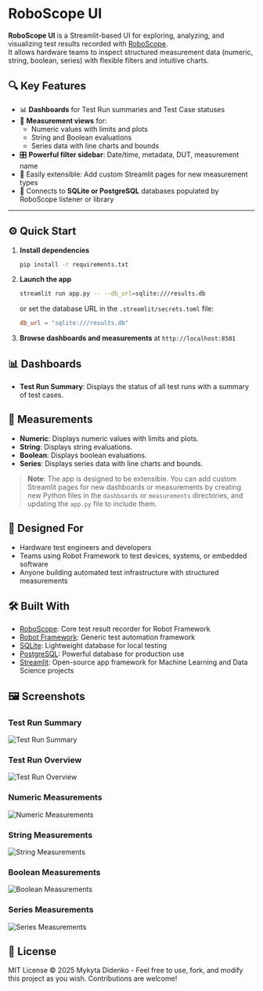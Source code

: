 # RoboScope UI

**RoboScope UI** is a Streamlit-based UI for exploring, analyzing, and visualizing test results recorded with [RoboScope](https://github.com/geomags3/roboscope).  
It allows hardware teams to inspect structured measurement data (numeric, string, boolean, series) with flexible filters and intuitive charts.


## 🔍 Key Features

- 📊 **Dashboards** for Test Run summaries and Test Case statuses
- 📐 **Measurement views** for:
  - Numeric values with limits and plots
  - String and Boolean evaluations
  - Series data with line charts and bounds
- 🎛️ **Powerful filter sidebar**: Date/time, metadata, DUT, measurement name
- 🧩 Easily extensible: Add custom Streamlit pages for new measurement types
- 🔌 Connects to **SQLite or PostgreSQL** databases populated by RoboScope listener or library

---

## ⚙️ Quick Start

1. **Install dependencies**
   ```bash
   pip install -r requirements.txt
   ```

2. **Launch the app**
   ```bash
   streamlit run app.py -- --db_url=sqlite:///results.db
   ```
   or set the database URL in the `.streamlit/secrets.toml` file:
   ```toml
   db_url = "sqlite:///results.db"
   ```

3. **Browse dashboards and measurements** at `http://localhost:8501`

## 📊 Dashboards
- **Test Run Summary**: Displays the status of all test runs with a summary of test cases.

## 📐 Measurements
- **Numeric**: Displays numeric values with limits and plots.
- **String**: Displays string evaluations.
- **Boolean**: Displays boolean evaluations.
- **Series**: Displays series data with line charts and bounds.

> **Note**: The app is designed to be extensible. You can add custom Streamlit pages for new dashboards or measurements by creating new Python files in the `dashboards` or `measurements` directories, and updating the `app.py` file to include them.

## 🧠 Designed For
- Hardware test engineers and developers
- Teams using Robot Framework to test devices, systems, or embedded software
- Anyone building automated test infrastructure with structured measurements

## 🛠️ Built With
- [RoboScope](https://github.com/geomags3/roboscope): Core test result recorder for Robot Framework
- [Robot Framework](https://robotframework.org/): Generic test automation framework
- [SQLite](https://www.sqlite.org/index.html): Lightweight database for local testing
- [PostgreSQL](https://www.postgresql.org/): Powerful database for production use
- [Streamlit](https://streamlit.io/): Open-source app framework for Machine Learning and Data Science projects

## 🖼️ Screenshots

### Test Run Summary
![Test Run Summary](assets/screenshots/test_run_summary.png)

### Test Run Overview
![Test Run Overview](assets/screenshots/test_run_overview.png)

### Numeric Measurements
![Numeric Measurements](assets/screenshots/numeric_measurements.png)

### String Measurements
![String Measurements](assets/screenshots/string_measurements.png)

### Boolean Measurements
![Boolean Measurements](assets/screenshots/boolean_measurements.png)

### Series Measurements
![Series Measurements](assets/screenshots/series_measurements.png)

## 📜 License
MIT License © 2025 Mykyta Didenko - Feel free to use, fork, and modify this project as you wish. Contributions are welcome!
